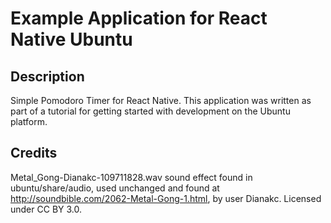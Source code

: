 
# Example Application for React Native Ubuntu

## Description

Simple Pomodoro Timer for React Native. This application was written as part of
a tutorial for getting started with development on the Ubuntu platform.

## Credits

Metal_Gong-Dianakc-109711828.wav sound effect found in ubuntu/share/audio,
used unchanged and found at <http://soundbible.com/2062-Metal-Gong-1.html>, by
user Dianakc. Licensed under CC BY 3.0.

